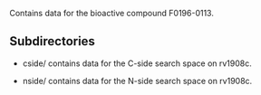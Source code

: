 Contains data for the bioactive compound F0196-0113.

## Subdirectories

- cside/ contains data for the C-side search space on rv1908c.

- nside/ contains data for the N-side search space on rv1908c.

